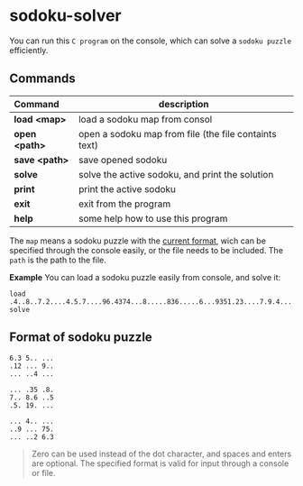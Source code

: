 # sodoku-solver
You can run this `C program` on the console, which can solve a `sodoku puzzle` efficiently.

## Commands
| Command          | description                                                 |
|:-----------------|-------------------------------------------------------------|
| **load \<map>**  | load a sodoku map from consol                               |
| **open \<path>** | open a sodoku map from file (the file containts <map> text) |
| **save \<path>** | save opened sodoku                                          |
| **solve**        | solve the active sodoku, and print the solution             |
| **print**        | print the active sodoku                                     |
| **exit**         | exit from the program                                       |
| **help**         | some help how to use this program                           |

The `map` means a sodoku puzzle with the [current format](#format-of-sodoku-puzzle), wich can be specified through the console easily, or the file needs to be included. The `path` is the path to the file.

**Example**
You can load a sodoku puzzle easily from console, and solve it:
```
load .4..8..7.2....4.5.7....96.4374...8.....836.....6...9351.23....7.9.4....6.6..1..2.
solve
```

## Format of sodoku puzzle
```
6.3 5.. ... 
.12 ... 9.. 
... ..4 ... 

... .35 .8. 
7.. 8.6 ..5 
.5. 19. ... 

... 4.. ... 
..9 ... 75. 
... ..2 6.3 
```

> Zero can be used instead of the dot character, and spaces and enters are optional. The specified format is valid for input through a console or file.
